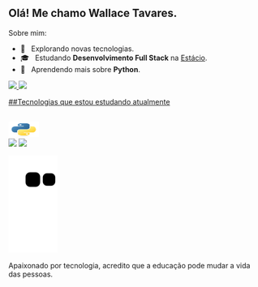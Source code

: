 ## Olá! Me chamo Wallace Tavares.

  Sobre mim: </h3>


- 🤔 &nbsp; Explorando novas tecnologias. 
- 🎓 &nbsp; Estudando **Desenvolvimento Full Stack** na <a href="https://estacio.br/cursos/graduacao/desenvolvimento-full-stack">Estácio</a>.
- 🌱 &nbsp; Aprendendo mais sobre **Python**.



<div align="">
  <a href="https://github.com/Wfelipetm">
  <img height="150" src="https://github-readme-stats.vercel.app/api?username=Wfelipetm&show_icons=True&theme=dracula&include_all_commits=true&count_private=true"/>
  <img height="150" src="https://github-readme-stats.vercel.app/api/top-langs/?username=Wfelipetm&layout=compact&langs_count=7&theme=dracula"/>
</div>


##Tecnologias que estou estudando atualmente

<div style="display: inline_block"><br>
 <img align="" alt="Wallace-Python" height="30" width="60" src="https://raw.githubusercontent.com/devicons/devicon/master/icons/python/python-original.svg">
</div>


<div> 
  <a href = "mailto:wfelipetm@gmail.com"><img src="https://img.shields.io/badge/-Gmail-%23333?style=for-the-badge&logo=gmail&logoColor=white" target="_blank"></a>
  <a href="https://www.linkedin.com/in/wallace-tavares-356897a5/" target="_blank"><img src="https://img.shields.io/badge/-LinkedIn-%230077B5?style=for-the-badge&logo=linkedin&logoColor=white" target="_blank"></a> 
 

 
   
  ![Snake animation](https://github.com/rafaballerini/rafaballerini/blob/output/github-contribution-grid-snake.svg)
 
</div>


Apaixonado por tecnologia, acredito que a educação pode mudar a vida das pessoas.





